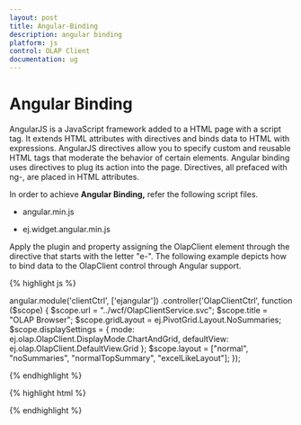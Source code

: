```yaml
---
layout: post
title: Angular-Binding
description: angular binding
platform: js
control: OLAP Client
documentation: ug
---
```


# Angular Binding

AngularJS is a JavaScript framework added to a HTML page with a script tag. It extends HTML attributes with directives and binds data to HTML with expressions. AngularJS directives allow you to specify custom and reusable HTML tags that moderate the behavior of certain elements. Angular binding uses directives to plug its action into the page. Directives, all prefaced with ng-, are placed in HTML attributes.

In order to achieve **Angular Binding,** refer the following script files.

* angular.min.js

* ej.widget.angular.min.js

Apply the plugin and property assigning the OlapClient element through the directive that starts with the letter "e-". The following example depicts how to bind data to the OlapClient control through Angular support.

{% highlight js %}

angular.module('clientCtrl', ['ejangular'])
            .controller('OlapClientCtrl', function ($scope) {
                $scope.url = "../wcf/OlapClientService.svc";
                $scope.title = "OLAP Browser";
                $scope.gridLayout =  ej.PivotGrid.Layout.NoSummaries;
                $scope.displaySettings = { mode: ej.olap.OlapClient.DisplayMode.ChartAndGrid,
                    defaultView: ej.olap.OlapClient.DefaultView.Grid
                };
                $scope.layout = ["normal", "noSummaries", "normalTopSummary", "excelLikeLayout"];
            });

{% endhighlight %}

{% highlight html %}

<div id="OlapClient" ej-olapclient e-url="url" e-title="title" e-gridlayout="gridLayout" e-displayoptions="displaySettings" e-chartload='setChartProperties' />

{% endhighlight %}



